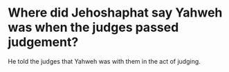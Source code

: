 # Where did Jehoshaphat say Yahweh was when the judges passed judgement?

He told the judges that Yahweh was with them in the act of judging. 